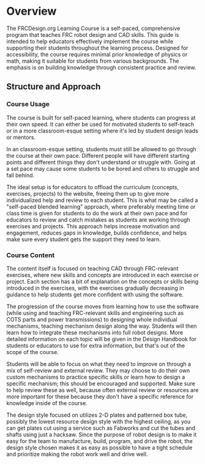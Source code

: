 # Overview

The FRCDesign.org Learning Course is a self-paced, comprehensive program that teaches FRC robot design and CAD skills. This guide is intended to help educators effectively implement the course while supporting their students throughout the learning process. Designed for accessibility, the course requires minimal prior knowledge of physics or math, making it suitable for students from various backgrounds. The emphasis is on building knowledge through consistent practice and review.

## Structure and Approach

### Course Usage

The course is built for self-paced learning, where students can progress at their own speed. It can either be used for motivated students to self-teach or in a more classroom-esque setting where it's led by student design leads or mentors.

In an classroom-esque setting, students must still be allowed to go through the course at their own pace. Different people will have different starting points and different things they don't understand or struggle with. Going at a set pace may cause some students to be bored and others to struggle and fall behind. 

The ideal setup is for educators to offload the curriculum (concepts, exercises, projects) to the website, freeing them up to give more individualized help and review to each student. This is what may be called a "self-paced blended learning" approach, where preferably meeting time or class time is given for students to do the work at their own pace and for educators to review and catch mistakes as students are working through exercises and projects. This approach helps increase motivation and engagement, reduces gaps in knowledge, builds confidence, and helps make sure every student gets the support they need to learn. 

### Course Content

The content itself is focused on teaching CAD through FRC-relevant exercises, where new skills and concepts are introduced in each exercise or project. Each section has a bit of explanation on the concepts or skills being introduced in the exercises, with the exercises gradually decreasing in guidance to help students get more confident with using the software.

The progression of the course moves from learning how to use the software (while using and teaching FRC-relevant skills and engineering such as COTS parts and power transmissions) to designing whole individual mechanisms, teaching mechanism design along the way. Students will then learn how to integrate these mechanisms into full robot designs. More detailed information on each topic will be given in the Design Handbook for students or educators to use for extra information, but that's out of the scope of the course.

Students will be able to focus on what they need to improve on through a mix of self-review and external review. They may choose to do their own custom mechanisms to practice specific skills or learn how to design a specific mechanism; this should be encouraged and supported. Make sure to help review these as well, because often external review or resources are more important for these because they don't have a specific reference for knowledge inside of the course.

The design style focused on utilizes 2-D plates and patterned box tube, possibly the lowest resource design style with the highest ceiling, as you can get plates cut using a service such as Fabworks and cut the tubes and shafts using just a hacksaw. Since the purpose of robot design is to make it easy for the team to manufacture, build, program, and drive the robot, the design style chosen makes it as easy as possible to have a tight schedule and prioritize making the robot work well and drive well.

<br>